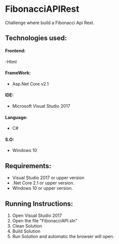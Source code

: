 # FibonacciAPIRest
Challenge where build a Fibonacci Api Rest.

## Technologies used:
#### Frontend:
-Html
#### FrameWork: 
- Asp.Net Core v2.1
#### IDE:
- Microsoft Visual Studio 2017 
#### Language:
- C#
#### S.O:
- Windows 10

## Requirements: 
 -  Visual Studio 2017 or upper version
 -  .Net Core 2.1 or upper version.
 -  Windows 10 or upper version.

## Running Instructions:
1. Open Visual Studio 2017
2. Open the file "FibonacciAPI.sln"
3. Clean Solution
4. Build Solution 
5. Run Solution and automatic the browser will open.
